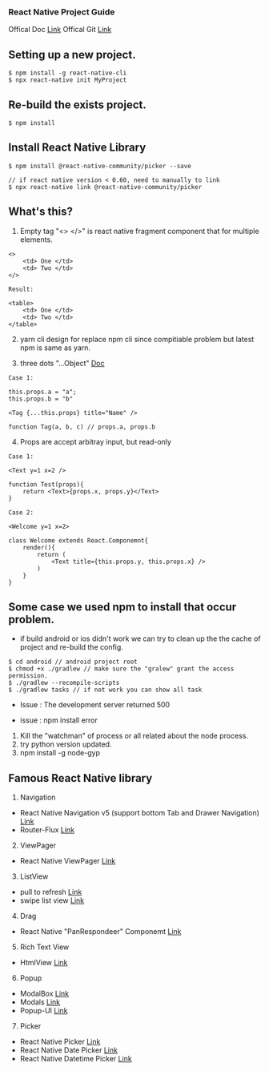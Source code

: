 ### React Native Project Guide

Offical Doc [Link](https://reactnative.dev/)
Offical Git [Link](https://github.com/facebook/react-native)

## Setting up a new project. 
```
$ npm install -g react-native-cli
$ npx react-native init MyProject
```

## Re-build the exists project.
```
$ npm install
```

## Install React Native Library
```
$ npm install @react-native-community/picker --save

// if react native version < 0.60, need to manually to link
$ npx react-native link @react-native-community/picker
```

## What's this?

1) Empty tag "<> </>" is react native fragment component that for multiple elements.
```
<>
    <td> One </td>
    <td> Two </td>
</>

Result:  

<table>
    <td> One </td>
    <td> Two </td>
</table>
```

2) yarn cli design for replace npm cli since compitiable problem but latest npm is same as yarn.

3) three dots "...Object" [Doc](https://developer.mozilla.org/en-US/docs/Web/JavaScript/Reference/Operators/Spread_syntax)
```
Case 1:

this.props.a = "a";
this.props.b = "b"

<Tag {...this.props} title="Name" />

function Tag(a, b, c) // props.a, props.b

```

4) Props are accept arbitray input, but read-only
```
Case 1:

<Text y=1 x=2 />

function Test(props){
    return <Text>{props.x, props.y}</Text>
}

Case 2:

<Welcome y=1 x=2>

class Welcome extends React.Componemnt{
    render(){
        return (
            <Text title={this.props.y, this.props.x} />
        )
    }
}
```

## Some case we used npm to install that occur problem.

* if build android or ios didn't work we can try to clean up the the cache of project and re-build the config.
```
$ cd android // android project root
$ chmod +x ./gradlew // make sure the "gralew" grant the access permission.
$ ./gradlew --recompile-scripts 
$ ./gradlew tasks // if not work you can show all task
```

* Issue : The development server returned 500

* issue : npm install error
1) Kill the "watchman" of process or all related about the node process.
2) try python version updated.
3) npm install -g node-gyp

## Famous React Native library

1) Navigation
* React Native Navigation v5 (support bottom Tab and Drawer Navigation) [Link](https://reactnavigation.org/)
* Router-Flux [Link](https://github.com/aksonov/react-native-router-flux)

2) ViewPager
* React Native ViewPager [Link](https://github.com/callstack/react-native-viewpager)

3) ListView
* pull to refresh [Link](https://reactnative.dev/docs/refreshcontrol)
* swipe list view [Link](https://github.com/jemise111/react-native-swipe-list-view)

4) Drag
* React Native "PanRespondeer" Componemt [Link](https://reactnative.dev/docs/panresponder)

5) Rich Text View
* HtmlView [Link](https://github.com/jsdf/react-native-htmlview)

6) Popup
* ModalBox [Link](https://github.com/maxs15/react-native-modalbox)
* Modals [Link](https://github.com/jacklam718/react-native-modals)
* Popup-UI [Link](https://github.com/RafaelAugustoS/react-native-popup-ui)

7) Picker
* React Native Picker [Link](https://reactnative.dev/docs/picker)
* React Native Date Picker [Link](https://github.com/react-native-datetimepicker/datetimepicker)
* React Native Datetime Picker [Link](https://github.com/mmazzarolo/react-native-modal-datetime-picker)